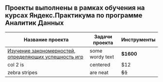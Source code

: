 ## Проекты выполнены в рамках обучения на курсах Яндекс.Практикума  по программе Аналитик Данных 
  
  

| Название проекта                                           | Задачи проекта   | Инструменты   |
|------------------------------------------------------------|------------------| --------------|
| [Изучение закономерностей, определяющих успешность игр][1] | some wordy text  |     **$1600** |
| col 2 is                                                   | centered         |         $12   |
| zebra stripes                                              | are neat         |        ~~$1~~ |
 
[1]:https://github.com/Ladry2010/Yandex_Practicum_projects/tree/Yandex_Practicum_projects/projects/games
